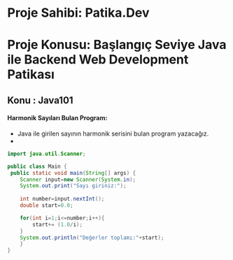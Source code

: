 # Proje Sahibi: Patika.Dev 
# Proje Konusu: Başlangıç Seviye Java ile Backend Web Development Patikası
## Konu : Java101

#### Harmonik Sayıları Bulan Program:
- Java ile girilen sayının harmonik serisini bulan program yazacağız.
- 
```java
import java.util.Scanner;

public class Main {
 public static void main(String[] args) {
	Scanner input=new Scanner(System.in);
	System.out.print("Sayı giriniz:");
		
	int number=input.nextInt();
	double start=0.0;

	for(int i=1;i<=number;i++){
		start+=	(1.0/i);
	}
	System.out.println("Değerler toplamı:"+start);
	}
}
```

